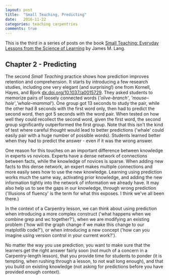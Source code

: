 ```yaml
---
layout: post
title:  "Small Teaching, Predicting"
date:   2016-11-22
categories: teaching carpentries
comments: true
---
```


This is the third in a series of posts on the book [Small Teaching: Everyday
Lessons from the Science of
Learning](http://www.jamesmlang.com/p/small-teaching.html) by James M. Lang.

## Chapter 2 - Predicting

The second *Small Teaching* practice shows how prediction improves retention and
comprehension. It starts by introducing a few research studies, including one
very elegant (and surprising!) one from Kornell, Hayes, and Bjork
[dx.doi.org/10.1037/a0015729](https://dx.doi.org/10.1037/a0015729). They asked
students to memorize pairs of loosely connected words (*'olive–branch'*,
*'mouse–hole'*,*'whale–mammal'*). One group got 13 seconds to study the pair,
while the other had 8 seconds with the first word only, then had to predict the
second word, then got 5 seconds with the word pair. When tested on how well they
could recollect the second word, given the first word, the second group
significantly outperformed the first group. Note that this isn't the kind of
test where careful thought would lead to better predictions ('whale' could
easily pair with a huge number of possible words). Students learned
better when they had to predict the answer - even if it was the wrong answer.

One reason for this touches on an important difference between knowledge
in experts vs novices. Experts have a dense network of connections
between facts, while the knowledge of novices is sparse. When adding new facts
to this dense network, an expert makes multiple connections and more easily
sees how to use the new knowledge. Learning using prediction works much the same
way, activating prior knowledge, and adding the new information tightly into
the network of information we already have. It may also help us to see the gaps
in our knowledge, through wrong prediction ('Illusions of fluency' is the term
for what this exposes. I think we've all been there.)

In the context of a Carpentry lesson, we can think about using prediction when
introducing a more complex construct ('what happens when we combine grep and
wc together?'), when we are modifying an existing problem ('how will the graph
change if we make this change to our matplotlib code?'), or when introducing a
new concept ('how can you imagine using version control in your current work?').

No matter the way you use prediction, you want to make sure that the learners
get the right answer fairly soon (not much of a concern in a
Carpentry-length lesson), that you provide time for students to ponder
(it is tempting, when rushing through a lesson, to not wait long enough), and
that you build on existing knowledge (not asking for predictions before you have
provided enough context).
